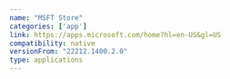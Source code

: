 ```yaml
---
name: "MSFT Store"
categories: ['app']
link: https://apps.microsoft.com/home?hl=en-US&gl=US
compatibility: native
versionFrom: "22212.1400.2.0"
type: applications
---
```


